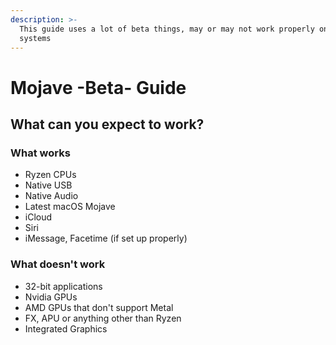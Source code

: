 ```yaml
---
description: >-
  This guide uses a lot of beta things, may or may not work properly on all
  systems
---
```


# Mojave -Beta- Guide

## What can you expect to work?

### What works

* Ryzen CPUs
* Native USB
* Native Audio
* Latest macOS Mojave
* iCloud
* Siri
* iMessage, Facetime \(if set up properly\)

### What doesn't work

* 32-bit applications
* Nvidia GPUs
* AMD GPUs that don't support Metal
* FX, APU or anything other than Ryzen
* Integrated Graphics

